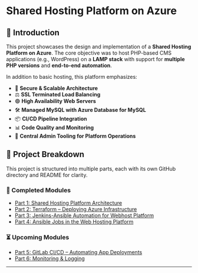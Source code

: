 # Shared Hosting Platform on Azure

## 🔧 Introduction

This project showcases the design and implementation of a **Shared Hosting Platform on Azure**. The core objective was to host PHP-based CMS applications (e.g., WordPress) on a **LAMP stack** with support for **multiple PHP versions** and **end-to-end automation**.

In addition to basic hosting, this platform emphasizes:

- 🔐 **Secure & Scalable Architecture**
- ⚖️ **SSL Terminated Load Balancing**
- 🟢 **High Availability Web Servers**
- 🛠️ **Managed MySQL with Azure Database for MySQL**
- 📦 **CI/CD Pipeline Integration**
- 📊 **Code Quality and Monitoring**
- 🧰 **Central Admin Tooling for Platform Operations**

## 🧩 Project Breakdown

This project is structured into multiple parts, each with its own GitHub directory and README for clarity.

### 📘 Completed Modules

- [Part 1: Shared Hosting Platform Architecture](./docs/Part_1.md)
- [Part 2: Terraform – Deploying Azure Infrastructure](./terraform/README.md)
- [Part 3: Jenkins-Ansible Automation for Webhost Platform](./jenkins-ansible/README.md)
- [Part 4: Ansible Jobs in the Web Hosting Platform](./jenkins-ansible/docs/jenkins-jobs.md)

### ⏳ Upcoming Modules

- [Part 5: GitLab CI/CD – Automating App Deployments](#)
- [Part 6: Monitoring & Logging](#)

---
